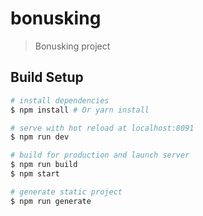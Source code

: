 # bonusking

> Bonusking project

## Build Setup

``` bash
# install dependencies
$ npm install # Or yarn install

# serve with hot reload at localhost:8091
$ npm run dev

# build for production and launch server
$ npm run build
$ npm start

# generate static project
$ npm run generate
```
